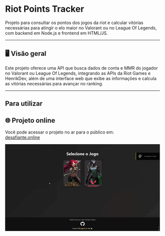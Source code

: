 # Riot Points Tracker

Projeto para consultar os pontos dos jogos da riot e calcular vitórias necessárias para atingir o elo maior no Valorant ou no League Of Legends, com backend em Node.js e frontend em HTML/JS.

---

## 🖥️ Visão geral

Este projeto oferece uma API que busca dados de conta e MMR do jogador no Valorant ou League Of Legends, integrando as APIs da Riot Games e HenrikDev, além de uma interface web que exibe as informações e calcula as vitórias necessárias para avançar no ranking.


---

## Para utilizar

## 🌐 Projeto online

Você pode acessar o projeto no ar para o público em:  
[desafiante.online](https://desafiante.online)

![Demonstração do app](video_example.gif)

